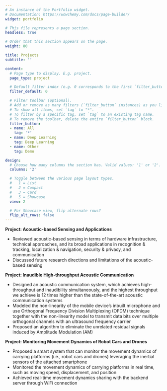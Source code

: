 ```yaml
---
# An instance of the Portfolio widget.
# Documentation: https://wowchemy.com/docs/page-builder/
widget: portfolio

# This file represents a page section.
headless: true

# Order that this section appears on the page.
weight: 80

title: Projects
subtitle: ''

content:
  # Page type to display. E.g. project.
  page_type: project

  # Default filter index (e.g. 0 corresponds to the first `filter_button` instance below).
  filter_default: 0

  # Filter toolbar (optional).
  # Add or remove as many filters (`filter_button` instances) as you like.
  # To show all items, set `tag` to "*".
  # To filter by a specific tag, set `tag` to an existing tag name.
  # To remove the toolbar, delete the entire `filter_button` block.
  filter_button:
  - name: All
    tag: '*'
  - name: Deep Learning
    tag: Deep Learning
  - name: Other
    tag: Demo

design:
  # Choose how many columns the section has. Valid values: '1' or '2'.
  columns: '2'

  # Toggle between the various page layout types.
  #   1 = List
  #   2 = Compact
  #   3 = Card
  #   5 = Showcase
  view: 2

  # For Showcase view, flip alternate rows?
  flip_alt_rows: false
---
```

**Project: Acoustic-based Sensing and Applications**
* Reviewed acoustic-based sensing in terms of hardware infrastructure, technical approaches, and its broad applications in recognition \& tracking, localization \& navigation, security \& privacy, and communication
* Discussed future research directions and limitations of the acoustic-based sensing

**Project: Inaudible High-throughput Acoustic Communication**
* Designed an acoustic communication system, which achieves high-throughput and inaudibility simultaneously, and the highest throughput we achieve is 12 times higher than the state-of-the-art acoustic communication systems
* Modeled the non-linearity of the mobile device’s inbuilt microphone and use Orthogonal Frequency Division Multiplexing (OFDM) technique together with the non-linearity model to transmit data bits over multiple orthogonal channels with an ultrasound frequency carrier
* Proposed an algorithm to eliminate the unrelated residual signals induced by Amplitude Modulation (AM)

**Project: Monitoring Movement Dynamics of Robot Cars and Drones**
* Proposed a smart system that can monitor the movement dynamics of carrying platforms (i.e., robot cars and drones) leveraging the inertial sensors of the attached smartphone
* Monitored the movement dynamics of carrying platforms in real time, such as moving speed, displacement, and position
* Achieved real-time movement dynamics sharing with the backend server through WiFi connection
